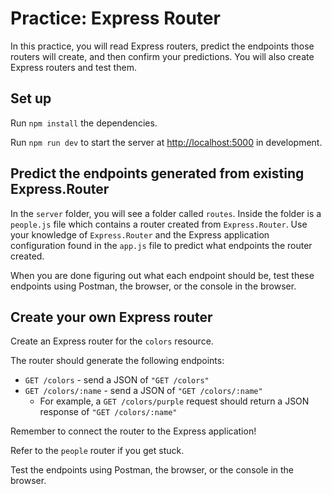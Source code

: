 # Practice: Express Router

In this practice, you will read Express routers, predict the endpoints those
routers will create, and then confirm your predictions. You will also create
Express routers and test them.

## Set up

Run `npm install` the dependencies.

Run `npm run dev` to start the server at [http://localhost:5000] in
development.

## Predict the endpoints generated from existing Express.Router

In the `server` folder, you will see a folder called `routes`. Inside the folder
is a `people.js` file which contains a router created from `Express.Router`.
Use your knowledge of `Express.Router` and the Express application configuration
found in the `app.js` file to predict what endpoints the router created.

When you are done figuring out what each endpoint should be, test these
endpoints using Postman, the browser, or the console in the browser.

## Create your own Express router

Create an Express router for the `colors` resource.

The router should generate the following endpoints:

- `GET /colors` - send a JSON of `"GET /colors"`
- `GET /colors/:name` - send a JSON of `"GET /colors/:name"`
  - For example, a `GET /colors/purple` request should return a JSON response of
    `"GET /colors/:name"`

Remember to connect the router to the Express application!

Refer to the `people` router if you get stuck.

Test the endpoints using Postman, the browser, or the console in the browser.

[http://localhost:5000]: http://localhost:5000
